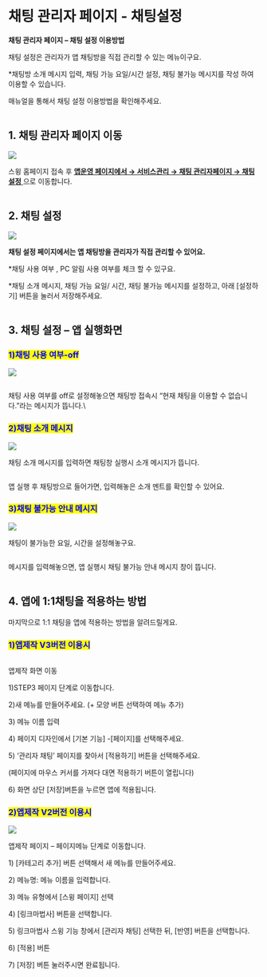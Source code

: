 # 채팅 관리자 페이지 - 채팅설정

**채팅 관리자 페이지 – 채팅 설정 이용방법**

채팅 설정은 관리자가 앱 채팅방을 직접 관리할 수 있는 메뉴이구요.

\*채팅방 소개 메시지 입력, 채팅 가능 요일/시간 설정, 채팅 불가능 메시지를 작성 하여 이용할 수 있습니다.

매뉴얼을 통해서 채팅 설정 이용방법을 확인해주세요.

<figure><img src="../../../.gitbook/assets/구분선 (5).PNG" alt=""><figcaption></figcaption></figure>

## 1. 채팅 관리자 페이지 이동&#x20;

![](https://wp.swing2app.co.kr/wp-content/uploads/2018/10/%EA%B4%80%EB%A6%AC%EC%9E%90%EC%B1%84%ED%8C%85%ED%8E%98%EC%9D%B4%EC%A7%80new3.png)

스윙 홈페이지 접속 후 [**앱운영 페이지에서 → 서비스관리 →  채팅 관리자페이지 →  채팅 설정** ](http://www.swing2app.co.kr/view/admin\_chatting\_setting)으로 이동합니다.&#x20;

<figure><img src="../../../.gitbook/assets/구분선 (5).PNG" alt=""><figcaption></figcaption></figure>

## 2. 채팅 설정

![](https://wp.swing2app.co.kr/wp-content/uploads/2018/10/%EA%B4%80%EB%A6%AC%EC%9E%90%EC%B1%84%ED%8C%85%ED%8E%98%EC%9D%B4%EC%A7%80new4.png)

**채팅 설정 페이지에서는 앱 채팅방을 관리자가 직접 관리할 수 있어요.**

\*채팅 사용 여부 , PC 알림 사용 여부를 체크 할 수 있구요.

\*채팅 소개 메시지, 채팅 가능 요일/ 시간, 채팅 불가능 메시지를 설정하고, 아래 \[설정하기] 버튼을 눌러서 저장해주세요.&#x20;

<figure><img src="../../../.gitbook/assets/구분선 (5).PNG" alt=""><figcaption></figcaption></figure>

## 3. 채팅 설정 – 앱 실행화면



### <mark style="color:blue;">**1)채팅 사용 여부-off**</mark>

![](https://s3.ap-northeast-2.amazonaws.com/swing2bucket/resource/image/help/a0b8e719f0259183816d90a6981a833b.png)

<figure><img src="../../../.gitbook/assets/채팅업뎃8.png" alt=""><figcaption></figcaption></figure>

채팅 사용 여부를 off로 설정해놓으면 채팅방 접속시 “현재 채팅을 이용할 수 없습니다.”라는 메시지가 뜹니다.\




### <mark style="color:blue;">**2)채팅 소개 메시지**</mark>

![](https://s3.ap-northeast-2.amazonaws.com/swing2bucket/resource/image/help/233bf2e9b61cc13a3880abf90d29fd59.png)

채팅 소개 메시지를 입력하면 채팅창 실행시 소개 메시지가 뜹니다.

<figure><img src="../../../.gitbook/assets/채팅업뎃7.png" alt=""><figcaption></figcaption></figure>

앱 실행 후 채팅방으로 들어가면, 입력해놓은 소개 멘트를 확인할 수 있어요.

### &#x20;<mark style="color:blue;">**3)채팅 불가능 안내 메시지**</mark>

![](https://s3.ap-northeast-2.amazonaws.com/swing2bucket/resource/image/help/370b35a9f1b91dd243c68d780ac17642.png)

채팅이 불가능한 요일, 시간을 설정해놓구요.

<figure><img src="../../../.gitbook/assets/채팅업뎃9.png" alt=""><figcaption></figcaption></figure>

메시지를 입력해놓으면, 앱 실행시 채팅 불가능 안내 메시지 창이 뜹니다.



<figure><img src="../../../.gitbook/assets/구분선 (5).PNG" alt=""><figcaption></figcaption></figure>

## 4. 앱에 1:1채팅을 적용하는 방법

마지막으로 1:1 채팅을 앱에 적용하는 방법을 알려드릴게요.



### <mark style="color:blue;">**1)앱제작 V3버전 이용시**</mark>

<figure><img src="../../../.gitbook/assets/관리자채팅.png" alt=""><figcaption></figcaption></figure>

앱제작 화면 이동

1\)STEP3 페이지 단계로 이동합니다.

2\)새 메뉴를 만들어주세요. (+ 모양 버튼 선택하여 메뉴 추가)

3\) 메뉴 이름 입력

4\) 페이지 디자인에서 \[기본 기능] -\[페이지]를 선택해주세요.&#x20;

5\) ‘관리자 채팅’ 페이지를 찾아서 \[적용하기] 버튼을 선택해주세요.&#x20;

(페이지에 마우스 커서를 가져다 대면 적용하기 버튼이 열립니다)

6\) 화면 상단 \[저장]버튼을 누르면 앱에 적용됩니다.&#x20;



### <mark style="color:blue;">**2)앱제작 V2버전 이용시**</mark>

![](https://wp.swing2app.co.kr/wp-content/uploads/2018/10/%EA%B4%80%EB%A6%AC%EC%9E%90%EC%B1%84%ED%8C%85NEW1-1.png)

앱제작 페이지 – 페이지메뉴 단계로 이동합니다.

1\) \[카테고리 추가] 버튼 선택해서 새 메뉴를 만들어주세요.

2\) 메뉴명: 메뉴 이름을 입력합니다.

3\) 메뉴 유형에서 \[스윙 페이지] 선택

4\) \[링크마법사] 버튼을 선택합니다.

5\) 링크마법사 스윙 기능 창에서 \[관리자 채팅] 선택한 뒤,  \[반영] 버튼을 선택합니다.&#x20;

6\) \[적용] 버튼

7\) \[저장] 버튼 눌러주시면 완료됩니다.




